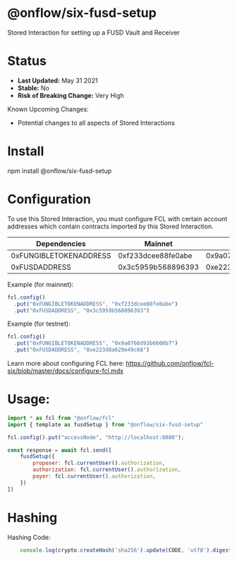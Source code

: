 # @onflow/six-fusd-setup

Stored Interaction for setting up a FUSD Vault and Receiver

# Status

- **Last Updated:** May 31 2021
- **Stable:** No
- **Risk of Breaking Change:** Very High

Known Upcoming Changes:

- Potential changes to all aspects of Stored Interactions

# Install

npm install @onflow/six-fusd-setup

# Configuration 

To use this Stored Interaction, you must configure FCL with certain account addresses which contain contracts imported by this Stored Interaction.

| Dependencies           | Mainnet            | Testnet            |
| ---------------------- | ------------------ | ------------------ |
| 0xFUNGIBLETOKENADDRESS | 0xf233dcee88fe0abe | 0x9a0766d93b6608b7 |
| 0xFUSDADDRESS          | 0x3c5959b568896393 | 0xe223d8a629e49c68 |

Example (for mainnet):

```javascript
fcl.config()
  .put("0xFUNGIBLETOKENADDRESS", "0xf233dcee88fe0abe")
  .put("0xFUSDADDRESS", "0x3c5959b568896393")
```

Example (for testnet):

```javascript
fcl.config()
  .put("0xFUNGIBLETOKENADDRESS", "0x9a0766d93b6608b7")
  .put("0xFUSDADDRESS", "0xe223d8a629e49c68")
```

Learn more about configuring FCL here: https://github.com/onflow/fcl-six/blob/master/docs/configure-fcl.mdx

# Usage:

```javascript
import * as fcl from "@onflow/fcl"
import { template as fusdSetup } from "@onflow/six-fusd-setup"

fcl.config().put("accessNode", "http://localhost:8080");

const response = await fcl.send([
    fusdSetup({
        proposer: fcl.currentUser().authorization,
        authorization: fcl.currentUser().authorization,     
        payer: fcl.currentUser().authorization,             
    })
])

```

# Hashing

Hashing Code:
```javascript
    console.log(crypto.createHash('sha256').update(CODE, 'utf8').digest('hex'))
```